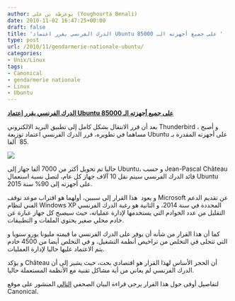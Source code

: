 ```yaml
---
author: يوغرطة بن علي (Youghourta Benali)
date: 2010-11-02 16:47:25+00:00
draft: false
title: 'الدرك الفرنسي يقرر اعتماد Ubuntu على جميع أجهزته الـ 85000 '
type: post
url: /2010/11/gendarmerie-nationale-ubuntu/
categories:
- Unix/Linux
tags:
- Canonical
- gendarmerie nationale
- Linux
- Ubuntu
---
```


**[الدرك الفرنسي يقرر اعتماد Ubuntu على جميع أجهزته الـ 85000](http://www.it-scoop.com/2010/11/gendarmerie-nationale-ubuntu/)**


بعد أن قرر الانتقال بشكل كامل إلى تطبيق البريد الالكتروني Thunderbird ، و أصبح مساهما في تطويره، قرر الدرك الفرنسي اعتماد توزيعة Ubuntu على أجهزته المقدرة بـ 85  ألفا.

[![](http://www.it-scoop.com/wp-content/uploads/2010/11/Gendarmerie_Nationale_Francaise.gif)
](http://www.it-scoop.com/2010/11/gendarmerie-nationale-ubuntu/)

حاليا تم تحويل أكثر من 7000 ألفا جهاز إلى Ubuntu، و حسب Jean-Pascal Château قائد الدرك الفرنسي سيتم نقل 10 آلاف جهاز كل عام، لتصل نسبة استعمال Ubuntu على أجهزته إلى 90% سنة 2015.

و يعود  هذا القرار إلى سببين، أولهما هو اقتراب موعد توقف Microsoft عن تقديم الدعم الفني لنظام Windows XP المحددة في سنة 2014، و الثانية هو رغبة الدرك الفرنسي التقليل من عدد الخوادم التي يستخدمها لإدارة عملياته، حيث سيصبح كل جهاز عبارة عن خادم محلي صغير يحتوي الملفات و التطبيقات.

كما أن هذا القرار من شأنه أن يوفر على الدرك الفرنسي ما قيمته مليونا يورو سنويا و التي تتجلى في التخلص من تراخيص أنظمة التشغيل، و في التخلص أيضا من 4500 خادم يتم الاعتماد عليها حاليا لإدارة العمليات.

و يؤكد Château أن الحجر الأساس لهذا القرار هو اقتصادي بحت، حيث يشير إلى أن الدرك الفرنسي لم يعاني من أية مشاكل تقنية مع الأنظمة المستعملة حاليا.

لتفاصيل أوفى حول هذا القرار يرجى قراءة البيان الصحفي [التالي](http://www.canonical.com/about-canonical/resources/case-studies/french-national-police-force-saves-%E2%82%AC2-million-year-ubuntu?sms_ss=twitter&at_xt=4ccea3acab49d9,067) المنشور على موقع Canonical.
